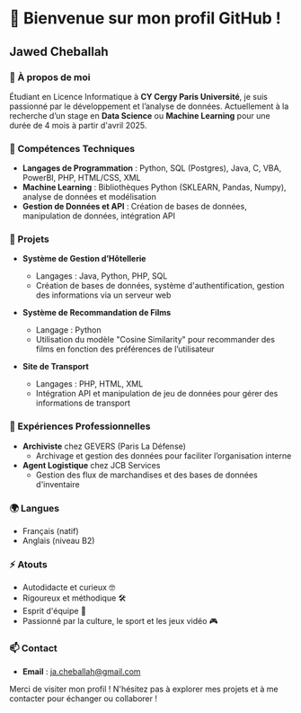 # 👋 Bienvenue sur mon profil GitHub !

## Jawed Cheballah

### 🌟 À propos de moi
Étudiant en Licence Informatique à **CY Cergy Paris Université**, je suis passionné par le développement et l’analyse de données. Actuellement à la recherche d’un stage en **Data Science** ou **Machine Learning** pour une durée de 4 mois à partir d'avril 2025.

### 🔧 Compétences Techniques
- **Langages de Programmation** : Python, SQL (Postgres), Java, C, VBA, PowerBI, PHP, HTML/CSS, XML
- **Machine Learning** : Bibliothèques Python (SKLEARN, Pandas, Numpy), analyse de données et modélisation
- **Gestion de Données et API** : Création de bases de données, manipulation de données, intégration API

### 🚀 Projets
- **Système de Gestion d’Hôtellerie**  
  - Langages : Java, Python, PHP, SQL
  - Création de bases de données, système d'authentification, gestion des informations via un serveur web

- **Système de Recommandation de Films**  
  - Langage : Python
  - Utilisation du modèle "Cosine Similarity" pour recommander des films en fonction des préférences de l’utilisateur

- **Site de Transport**  
  - Langages : PHP, HTML, XML
  - Intégration API et manipulation de jeu de données pour gérer des informations de transport

### 💼 Expériences Professionnelles
- **Archiviste** chez GEVERS (Paris La Défense)  
  - Archivage et gestion des données pour faciliter l’organisation interne
- **Agent Logistique** chez JCB Services  
  - Gestion des flux de marchandises et des bases de données d'inventaire

### 🌍 Langues
- Français (natif)
- Anglais (niveau B2)

### ⚡ Atouts
- Autodidacte et curieux 🤓
- Rigoureux et méthodique 🛠️
- Esprit d'équipe 🤝
- Passionné par la culture, le sport et les jeux vidéo 🎮

### 📫 Contact
- **Email** : [ja.cheballah@gmail.com](mailto:ja.cheballah@gmail.com)

Merci de visiter mon profil ! N'hésitez pas à explorer mes projets et à me contacter pour échanger ou collaborer !
